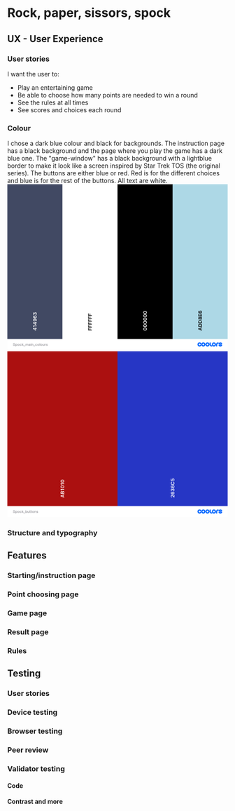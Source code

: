 # Rock, paper, sissors, spock

## UX - User Experience

### User stories
I want the user to:
- Play an entertaining game
- Be able to choose how many points are needed to win a round
- See the rules at all times
- See scores and choices each round

### Colour
I chose a dark blue colour and black for backgrounds. The instruction page has a black background and the page where you play the game has a dark blue one. The "game-window" has a black background with a lightblue border to make it look like a screen inspired by Star Trek TOS (the original series). The buttons are either blue or red. Red is for the different choices and blue is for the rest of the buttons. All text are white.
![Colours main](assets/media/spock_main_colours.PNG)
![Colours buttons](assets/media/spock_buttons_colours.PNG)


### Structure and typography

## Features

### Starting/instruction page

### Point choosing page

### Game page

### Result page

### Rules

## Testing

### User stories

### Device testing

### Browser testing

### Peer review

### Validator testing

#### Code

#### Contrast and more
